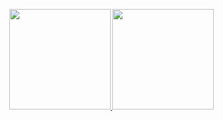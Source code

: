 
<p align="center">
<a href="https://github.com/DevelopersMAC">
  <img height="180em" src="https://github-readme-stats-eight-theta.vercel.app/api?username=DevelopersMAC&show_icons=true&theme=darcula&include_all_commits=true&count_private=true"/>
  <img height="180em" src="https://github-readme-stats-eight-theta.vercel.app/api/top-langs/?username=DevelopersMAC&layout=compact&langs_count=8&theme=darcula"/>
</a>
</p>
